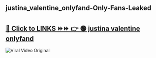 
 ## justina_valentine_onlyfand-Only-Fans-Leaked

# <h2><a href="https://clipsfans.com/justina_valentine_onlyfand&ref=git">🔗 Click to LINKS ⏩⏩ 👉 🟢 justina valentine onlyfand </a></h2>

<a href="https://clipsfans.com/justina_valentine_onlyfand&ref=git" rel="nofollow" data-target="animated-image.originalLink"><img src="https://i.ibb.co.com/xMMVF88/686577567.gif" alt="Viral Video Original" style="max-width: 100%; display: inline-block;" data-target="animated-image.originalImage"></a>
